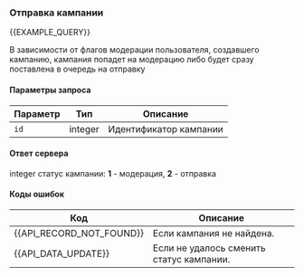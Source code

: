 ### Отправка кампании
{{EXAMPLE_QUERY}}

В зависимости от флагов модерации пользователя, создавшего кампанию, кампания попадет на модерацию либо будет сразу поставлена в очередь на отправку

#### Параметры запроса

Параметр          | Тип     | Описание
------------------|---------|-----------
`id`              | integer | Идентификатор кампании


#### Ответ сервера

integer статус кампании: **1** - модерация, **2** - отправка


#### Коды ошибок

Код                      | Описание
-------------------------|-----------
{{API_RECORD_NOT_FOUND}} | Если кампания не найдена.
{{API_DATA_UPDATE}}      | Если не удалось сменить статус кампании.



